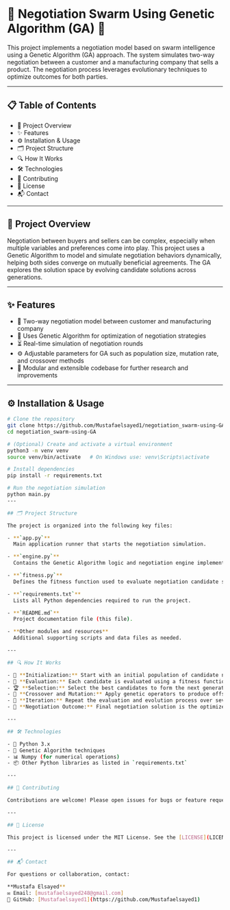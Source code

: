 # 🤝 Negotiation Swarm Using Genetic Algorithm (GA) 🧬

This project implements a negotiation model based on swarm intelligence using a Genetic Algorithm (GA) approach. The system simulates two-way negotiation between a customer and a manufacturing company that sells a product. The negotiation process leverages evolutionary techniques to optimize outcomes for both parties.

---

## 📋 Table of Contents

- 🚀 Project Overview  
- ✨ Features  
- ⚙️ Installation & Usage  
- 🗂️ Project Structure  
- 🔍 How It Works  
- 🛠️ Technologies  
- 🤝 Contributing  
- 📄 License  
- 📬 Contact

---

## 🚀 Project Overview

Negotiation between buyers and sellers can be complex, especially when multiple variables and preferences come into play. This project uses a Genetic Algorithm to model and simulate negotiation behaviors dynamically, helping both sides converge on mutually beneficial agreements. The GA explores the solution space by evolving candidate solutions across generations.

---

## ✨ Features

- 🤖 Two-way negotiation model between customer and manufacturing company  
- 🧬 Uses Genetic Algorithm for optimization of negotiation strategies  
- ⏳ Real-time simulation of negotiation rounds  
- ⚙️ Adjustable parameters for GA such as population size, mutation rate, and crossover methods  
- 🧩 Modular and extensible codebase for further research and improvements  

---

## ⚙️ Installation & Usage

```bash
# Clone the repository
git clone https://github.com/Mustafaelsayed1/negotiation_swarm-using-GA.git
cd negotiation_swarm-using-GA

# (Optional) Create and activate a virtual environment
python3 -m venv venv
source venv/bin/activate   # On Windows use: venv\Scripts\activate

# Install dependencies
pip install -r requirements.txt

# Run the negotiation simulation
python main.py
---

## 🗂️ Project Structure

The project is organized into the following key files:

- **`app.py`**  
  Main application runner that starts the negotiation simulation.

- **`engine.py`**  
  Contains the Genetic Algorithm logic and negotiation engine implementation.

- **`fitness.py`**  
  Defines the fitness function used to evaluate negotiation candidate solutions.

- **`requirements.txt`**  
  Lists all Python dependencies required to run the project.

- **`README.md`**  
  Project documentation file (this file).

- **Other modules and resources**  
  Additional supporting scripts and data files as needed.

---

## 🔍 How It Works

- 🚀 **Initialization:** Start with an initial population of candidate negotiation solutions.  
- 🎯 **Evaluation:** Each candidate is evaluated using a fitness function representing negotiation success.  
- 🏆 **Selection:** Select the best candidates to form the next generation.  
- 🔄 **Crossover and Mutation:** Apply genetic operators to produce offspring solutions.  
- 🔁 **Iteration:** Repeat the evaluation and evolution process over several generations until convergence or stopping criteria are met.  
- 🎉 **Negotiation Outcome:** Final negotiation solution is the optimized agreement between customer and manufacturer.

---

## 🛠️ Technologies

- 🐍 Python 3.x  
- 🧬 Genetic Algorithm techniques  
- 📊 Numpy (for numerical operations)  
- 📦 Other Python libraries as listed in `requirements.txt`

---

## 🤝 Contributing

Contributions are welcome! Please open issues for bugs or feature requests and submit pull requests for improvements.

---

## 📄 License

This project is licensed under the MIT License. See the [LICENSE](LICENSE) file for details.

---

## 📬 Contact

For questions or collaboration, contact:

**Mustafa Elsayed**  
✉️ Email: [mustafaelsayed248@gmail.com]  
🔗 GitHub: [Mustafaelsayed1](https://github.com/Mustafaelsayed1)
